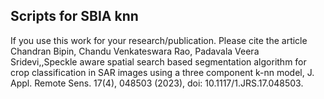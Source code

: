 ## Scripts for SBIA knn
If you use this work for your research/publication. Please cite the article
Chandran Bipin, Chandu Venkateswara Rao, Padavala Veera Sridevi,,Speckle aware spatial search based segmentation algorithm for crop classification in SAR images using a three component k-nn model, J. Appl. Remote Sens. 17(4), 048503 (2023), doi: 10.1117/1.JRS.17.048503.

